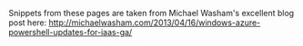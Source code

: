 Snippets from these pages are taken from Michael Washam's excellent blog post here: http://michaelwasham.com/2013/04/16/windows-azure-powershell-updates-for-iaas-ga/
